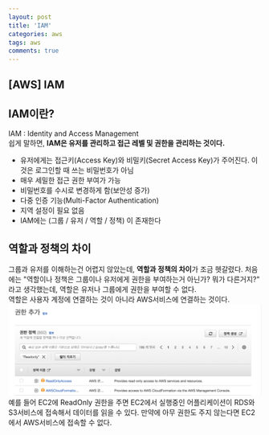 ```yaml
---
layout: post
title: 'IAM'
categories: aws
tags: aws
comments: true
---
```


## [AWS] IAM

## IAM이란?
IAM : Identity and Access Management  
쉽게 말하면, **IAM은 유저를 관리하고 접근 레벨 및 권한을 관리하는 것이다.**  

- 유저에게는 접근키(Access Key)와 비밀키(Secret Access Key)가 주어진다. 이것은 로그인할 때 쓰는 비밀번호가 아님
- 매우 세밀한 접근 권한 부여가 가능
- 비밀번호를 수시로 변경하게 함(보안성 증가)
- 다중 인증 기능(Multi-Factor Authentication)
- 지역 설정이 필요 없음
- IAM에는 (그룹 / 유저 / 역할 / 정책) 이 존재한다

## 역할과 정책의 차이
그룹과 유저를 이해하는건 어렵지 않았는데, **역할과 정책의 차이**가 조금 헷갈렸다. 처음에는 "역할이나 정책은 그룹이나 유저에게 권한을 부여하는거 아닌가? 뭐가 다른거지?" 라고 생각했는데, 역할은 유저나 그룹에게 권한을 부여할 수 없다.  
역할은 사용자 계정에 연결하는 것이 아니라 AWS서비스에 연결하는 것이다.  
<img src="../../image/IAM1.png">  
예를 들어 EC2에 ReadOnly 권한을 주면 EC2에서 실행중인 어플리케이션이 RDS와 S3서비스에 접속해서 데이터를 읽을 수 있다. 만약에 아무 권한도 주지 않는다면 EC2에서 AWS서비스에 접속할 수 없다.


